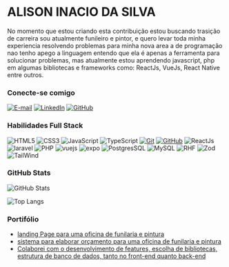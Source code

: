 <h1>
    <span> ALISON INACIO DA SILVA</span>
</h1>


No momento que estou criando esta contribuição estou buscando trasição de carreira sou atualmente funileiro e pintor, e quero levar toda minha experiencia resolvendo problemas para minha nova area a de programação nao tenho apego a linguagem entendo que ela é apenas a ferramenta para solucionar problemas, mas atualmente estou aprendendo javascript, php em algumas bibliotecas e frameworks como: ReactJs, VueJs, React Native entre outros.

### Conecte-se comigo

[![E-mail](https://img.shields.io/badge/-Email-000?style=for-the-badge&logo=microsoft-outlook&logoColor=E94D5F)](mailto:alisonais@ymail.com)
[![LinkedIn](https://img.shields.io/badge/-LinkedIn-000?style=for-the-badge&logo=linkedin&logoColor=30A3DC)](https://www.linkedin.com/in/alisonais/)
[![GitHub](https://img.shields.io/badge/-github-000?style=for-the-badge&logo=linkedin&logoColor=30A3DC)](https://github.com/Alisonais)

### Habilidades Full Stack

![HTML5](https://img.shields.io/badge/HTML-000?style=for-the-badge&logo=html5&logoColor=30A3DC)
![CSS3](https://img.shields.io/badge/CSS3-000?style=for-the-badge&logo=css3&logoColor=E94D5F)
![JavaScript](https://img.shields.io/badge/JavaScript-000?style=for-the-badge&logo=javascript&logoColor=30A3DC)
![TypeScript](https://shields.io/badge/TypeScript-000?logo=TypeScript&logoColor=FFF&style=for-the-badge)
[![Git](https://img.shields.io/badge/Git-000?style=for-the-badge&logo=git&logoColor=E94D5F)](https://git-scm.com/doc)
[![GitHub](https://img.shields.io/badge/GitHub-000?style=for-the-badge&logo=github&logoColor=30A3DC)](https://docs.github.com/)
![ReactJs](https://img.shields.io/badge/-ReactJs-000?logo=react&logoColor=white&style=for-the-badge)
![laravel](https://img.shields.io/badge/Laravel-000?style=for-the-badge&logo=laravel&logoColor=white)
![PHP](https://shields.io/badge/-PHP-000?style=for-the-badge&logo=php)
![vuejs](https://img.shields.io/badge/Vue.js-000?style=for-the-badge&logo=vuedotjs&logoColor=4FC08D)
![expo](https://img.shields.io/badge/Expo-000?style=for-the-badge&logo=expo&logoColor=white)
![PostgresSQL](https://img.shields.io/badge/postgresql-000?style=for-the-badge&logo=postgresql&logoColor=white)
![MySQL](https://shields.io/badge/MySQL-000?logo=mysql&style=for-the-badge&logoColor=white&labelColor=000)
![RHF](https://img.shields.io/badge/react--hook--form-000?style=for-the-badge&logo=reacthookform&logoColor=white)
![Zod](https://img.shields.io/badge/-Zod-000?style=for-the-badge&logo=zod&logoColor=white)
![TailWind](https://img.shields.io/badge/Tailwind_CSS-000?style=for-the-badge&logo=tailwind-css&logoColor=38B2AC)

### GitHub Stats

![GitHub Stats](https://github-readme-stats.vercel.app/api?username=Alisonais&theme=transparent&bg_color=000&border_color=30A3DC&show_icons=true&icon_color=30A3DC&title_color=E94D5F&text_color=FFF)

![Top Langs](https://github-readme-stats-git-masterrstaa-rickstaa.vercel.app/api/top-langs/?username=Alisonais&layout=compact&bg_color=000&border_color=30A3DC&title_color=E94D5F&text_color=FFF)

### Portifólio
<ul>
    <li>
        <a href="https://www.rinaldocar.com.br"><span>landing Page para uma oficina de funilaria e pintura</span></a>
    </li>
    <li>
        <a href="https://orcamento.rinaldocar.com.br"><span>sistema para elaborar orçamento para uma oficina de funilaria e pintura</span></a>
    </li>
    <li>
        <a href="https://www.linkedin.com/company/clientcraft/about/"><span>Colaborei com o desenvolvimento de features, escolha de bibliotecas, estrutura de banco de dados, tanto no front-end quanto back-end</span></a>
    </li>
</ul>

